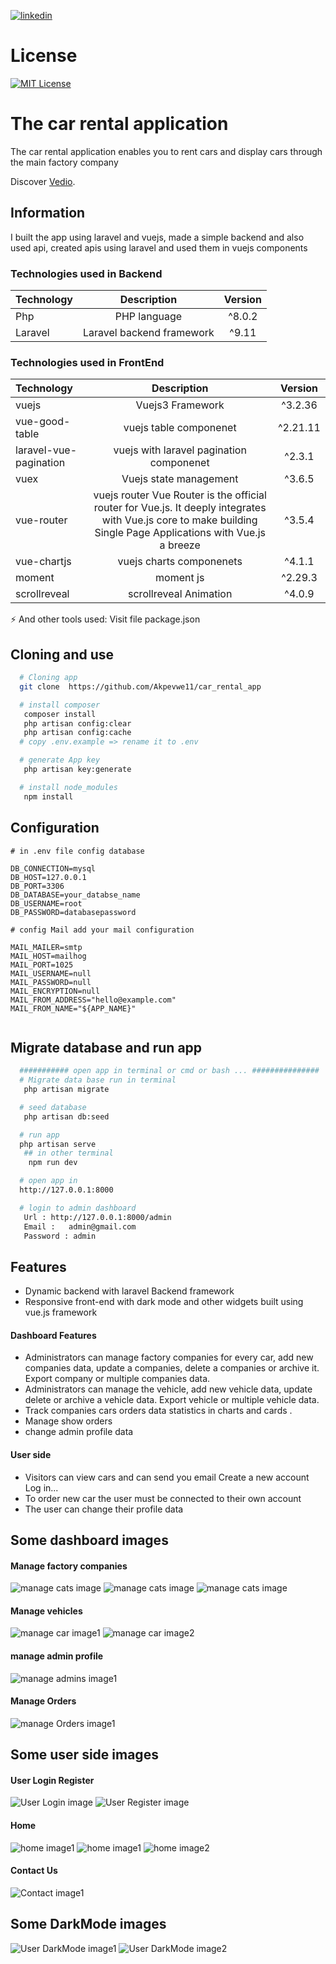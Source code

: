 
[![linkedin](https://www.linkedin.com/in/akpevwe-essi-45416518b/)](https://www.linkedin.com/in/abderrahmane-amerrhi-807b40201/)

# License

[![MIT License](https://img.shields.io/badge/License-MIT-green.svg)](https://choosealicense.com/licenses/mit/)

# The car rental application

The car rental application enables you to rent cars and display cars through the main factory company

Discover [Vedio](https://abderrahmaneamerrhi.com/assets/carrentalprojectved-36a6384e.mp4).

## Information

I built the app using laravel and vuejs, made a simple backend and also used api, created apis using laravel and used them in vuejs components

### Technologies used in Backend

| Technology |        Description        | Version |
| :--------- | :-----------------------: | :-----: |
| Php        |       PHP language        | ^8.0.2  |
| Laravel    | Laravel backend framework |  ^9.11  |

### Technologies used in FrontEnd

| Technology             |                                                                           Description                                                                           | Version  |
| :--------------------- | :-------------------------------------------------------------------------------------------------------------------------------------------------------------: | :------: |
| vuejs                  |                                                                        Vuejs3 Framework                                                                         | ^3.2.36  |
| vue-good-table         |                                                                     vuejs table componenet                                                                      | ^2.21.11 |
| laravel-vue-pagination |                                                            vuejs with laravel pagination componenet                                                             |  ^2.3.1  |
| vuex                   |                                                                     Vuejs state management                                                                      |  ^3.6.5  |
| vue-router             | vuejs router Vue Router is the official router for Vue.js. It deeply integrates with Vue.js core to make building Single Page Applications with Vue.js a breeze |  ^3.5.4  |
| vue-chartjs            |                                                                    vuejs charts componenets                                                                     |  ^4.1.1  |
| moment                 |                                                                            moment js                                                                            | ^2.29.3  |
| scrollreveal           |                                                                     scrollreveal Animation                                                                      |  ^4.0.9  |

⚡️ And other tools used: Visit file package.json

## Cloning and use

```bash or terminal
  # Cloning app
  git clone  https://github.com/Akpevwe11/car_rental_app

  # install composer
   composer install
   php artisan config:clear
   php artisan config:cache
  # copy .env.example => rename it to .env

  # generate App key
   php artisan key:generate

  # install node_modules
   npm install

```

## Configuration

```env
# in .env file config database

DB_CONNECTION=mysql
DB_HOST=127.0.0.1
DB_PORT=3306
DB_DATABASE=your_databse_name
DB_USERNAME=root
DB_PASSWORD=databasepassword

# config Mail add your mail configuration

MAIL_MAILER=smtp
MAIL_HOST=mailhog
MAIL_PORT=1025
MAIL_USERNAME=null
MAIL_PASSWORD=null
MAIL_ENCRYPTION=null
MAIL_FROM_ADDRESS="hello@example.com"
MAIL_FROM_NAME="${APP_NAME}"


```

## Migrate database and run app

```bash or terminal
  ########### open app in terminal or cmd or bash ... ###############
  # Migrate data base run in terminal
   php artisan migrate

  # seed database
   php artisan db:seed

  # run app
  php artisan serve
   ## in other terminal
    npm run dev

  # open app in
  http://127.0.0.1:8000

  # login to admin dashboard
   Url : http://127.0.0.1:8000/admin
   Email :   admin@gmail.com
   Password : admin


```

## Features

-   Dynamic backend with laravel Backend framework
-   Responsive front-end with dark mode and other widgets built using vue.js framework

#### Dashboard Features

-   Administrators can manage factory companies for every car, add new companies data, update a companies, delete a companies or archive it. Export company or multiple companies data.
-   Administrators can manage the vehicle, add new vehicle data, update delete or archive a vehicle data. Export vehicle or multiple vehicle data.
-   Track companies cars orders data statistics in charts and cards .
-   Manage show orders
-   change admin profile data

#### User side

-   Visitors can view cars and can send you email Create a new account Log in...
-   To order new car the user must be connected to their own account
-   The user can change their profile data

## Some dashboard images

#### Manage factory companies

![manage cats image](https://github.com/Akpevwe11/car_rental_app/blob/main/public/images/github/backend/companis.png)
![manage cats image](https://github.com/Akpevwe11/car_rental_app/blob/main/public/images/github/backend/companisadd.png)
![manage cats image](https://github.com/Akpevwe11/car_rental_app/blob/main/public/images/github/backend/Homestatistics.png)

#### Manage vehicles

![manage car image1](https://github.com/Akpevwe11/car_rental_app/blob/main/public/images/github/backend/carsmanage.png)
![manage car image2](https://github.com/Akpevwe11/car_rental_app/blob/main/public/images/github/backend/addcars.png)

#### manage admin profile

![manage admins image1](https://github.com/Akpevwe11/car_rental_app/blob/main/public/images/github/backend/updatadminprofile.png)

#### Manage Orders

![manage Orders image1](https://github.com/AbderrahmaneAmerhhi/Digital-store/blob/main/public/Githubfiles/backend/manageorders.png)

## Some user side images

#### User Login Register

![User Login image](https://github.com/Akpevwe11/car_rental_app/blob/main/public/images/github/frontend/login.png)
![User Register image](https://github.com/Akpevwe11/car_rental_app/blob/main/public/images/github/frontend/register.png)

#### Home

![ home image1](https://github.com/Akpevwe11/car_rental_app/blob/main/public/images/github/frontend/homestart.png)
![ home image1](https://github.com/Akpevwe11/car_rental_app/blob/main/public/images/github/frontend/home1.png)
![ home image2](https://github.com/Akpevwe11/car_rental_app/blob/main/public/images/github/frontend/catscars.png)

#### Contact Us

![ Contact image1](https://github.com/Akpevwe11/car_rental_app/blob/main/public/images/github/frontend/contact.png)

## Some DarkMode images

![  User DarkMode image1](https://github.com/Akpevwe11/car_rental_app/blob/main/public/images/github/frontend/DarkMode.png)
![  User DarkMode image2](https://github.com/Akpevwe11/car_rental_app/blob/main/public/images/github/backend/darkmode.png)
